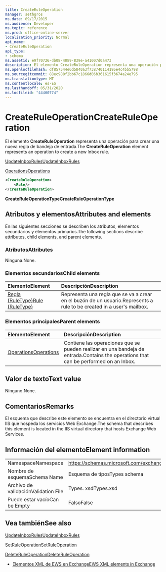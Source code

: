 ```yaml
---
title: CreateRuleOperation
manager: sethgros
ms.date: 09/17/2015
ms.audience: Developer
ms.topic: reference
ms.prod: office-online-server
localization_priority: Normal
api_name:
- CreateRuleOperation
api_type:
- schema
ms.assetid: e9f70726-db08-4089-839e-a41007d0a473
description: El elemento CreateRuleOperation representa una operación para crear una nueva regla de bandeja de entrada.
ms.openlocfilehash: df857544e6d5840a3f738740114195e4c4bb5798
ms.sourcegitcommit: 88ec988f2bb67c1866d06b361615f3674a24e795
ms.translationtype: MT
ms.contentlocale: es-ES
ms.lasthandoff: 05/31/2020
ms.locfileid: "44460774"
---
```

# <a name="createruleoperation"></a><span data-ttu-id="daa94-103">CreateRuleOperation</span><span class="sxs-lookup"><span data-stu-id="daa94-103">CreateRuleOperation</span></span>

<span data-ttu-id="daa94-104">El elemento **CreateRuleOperation** representa una operación para crear una nueva regla de bandeja de entrada.</span><span class="sxs-lookup"><span data-stu-id="daa94-104">The **CreateRuleOperation** element represents an operation to create a new Inbox rule.</span></span> 
  
[<span data-ttu-id="daa94-105">UpdateInboxRules</span><span class="sxs-lookup"><span data-stu-id="daa94-105">UpdateInboxRules</span></span>](updateinboxrules.md)
  
[<span data-ttu-id="daa94-106">Operations</span><span class="sxs-lookup"><span data-stu-id="daa94-106">Operations</span></span>](operations.md)
  
```xml
<CreateRuleOperation>
    <Rule/>
</CreateRuleOperation>
```

 <span data-ttu-id="daa94-107">**CreateRuleOperationType**</span><span class="sxs-lookup"><span data-stu-id="daa94-107">**CreateRuleOperationType**</span></span>
## <a name="attributes-and-elements"></a><span data-ttu-id="daa94-108">Atributos y elementos</span><span class="sxs-lookup"><span data-stu-id="daa94-108">Attributes and elements</span></span>

<span data-ttu-id="daa94-109">En las siguientes secciones se describen los atributos, elementos secundarios y elementos primarios.</span><span class="sxs-lookup"><span data-stu-id="daa94-109">The following sections describe attributes, child elements, and parent elements.</span></span>
  
### <a name="attributes"></a><span data-ttu-id="daa94-110">Atributos</span><span class="sxs-lookup"><span data-stu-id="daa94-110">Attributes</span></span>

<span data-ttu-id="daa94-111">Ninguna.</span><span class="sxs-lookup"><span data-stu-id="daa94-111">None.</span></span>
  
### <a name="child-elements"></a><span data-ttu-id="daa94-112">Elementos secundarios</span><span class="sxs-lookup"><span data-stu-id="daa94-112">Child elements</span></span>

|<span data-ttu-id="daa94-113">**Elemento**</span><span class="sxs-lookup"><span data-stu-id="daa94-113">**Element**</span></span>|<span data-ttu-id="daa94-114">**Descripción**</span><span class="sxs-lookup"><span data-stu-id="daa94-114">**Description**</span></span>|
|:-----|:-----|
|[<span data-ttu-id="daa94-115">Regla (RuleType)</span><span class="sxs-lookup"><span data-stu-id="daa94-115">Rule (RuleType)</span></span>](rule-ruletype.md) <br/> |<span data-ttu-id="daa94-116">Representa una regla que se va a crear en el buzón de un usuario.</span><span class="sxs-lookup"><span data-stu-id="daa94-116">Represents a rule to be created in a user's mailbox.</span></span>  <br/> |
   
### <a name="parent-elements"></a><span data-ttu-id="daa94-117">Elementos principales</span><span class="sxs-lookup"><span data-stu-id="daa94-117">Parent elements</span></span>

|<span data-ttu-id="daa94-118">**Elemento**</span><span class="sxs-lookup"><span data-stu-id="daa94-118">**Element**</span></span>|<span data-ttu-id="daa94-119">**Descripción**</span><span class="sxs-lookup"><span data-stu-id="daa94-119">**Description**</span></span>|
|:-----|:-----|
|[<span data-ttu-id="daa94-120">Operations</span><span class="sxs-lookup"><span data-stu-id="daa94-120">Operations</span></span>](operations.md) <br/> |<span data-ttu-id="daa94-121">Contiene las operaciones que se pueden realizar en una bandeja de entrada.</span><span class="sxs-lookup"><span data-stu-id="daa94-121">Contains the operations that can be performed on an Inbox.</span></span>  <br/> |
   
## <a name="text-value"></a><span data-ttu-id="daa94-122">Valor de texto</span><span class="sxs-lookup"><span data-stu-id="daa94-122">Text value</span></span>

<span data-ttu-id="daa94-123">Ninguno.</span><span class="sxs-lookup"><span data-stu-id="daa94-123">None.</span></span>
  
## <a name="remarks"></a><span data-ttu-id="daa94-124">Comentarios</span><span class="sxs-lookup"><span data-stu-id="daa94-124">Remarks</span></span>

<span data-ttu-id="daa94-125">El esquema que describe este elemento se encuentra en el directorio virtual IIS que hospeda los servicios Web Exchange.</span><span class="sxs-lookup"><span data-stu-id="daa94-125">The schema that describes this element is located in the IIS virtual directory that hosts Exchange Web Services.</span></span>
  
## <a name="element-information"></a><span data-ttu-id="daa94-126">Información del elemento</span><span class="sxs-lookup"><span data-stu-id="daa94-126">Element information</span></span>

|||
|:-----|:-----|
|<span data-ttu-id="daa94-127">Namespace</span><span class="sxs-lookup"><span data-stu-id="daa94-127">Namespace</span></span>  <br/> |https://schemas.microsoft.com/exchange/services/2006/types  <br/> |
|<span data-ttu-id="daa94-128">Nombre de esquema</span><span class="sxs-lookup"><span data-stu-id="daa94-128">Schema Name</span></span>  <br/> |<span data-ttu-id="daa94-129">Esquema de tipos</span><span class="sxs-lookup"><span data-stu-id="daa94-129">Types schema</span></span>  <br/> |
|<span data-ttu-id="daa94-130">Archivo de validación</span><span class="sxs-lookup"><span data-stu-id="daa94-130">Validation File</span></span>  <br/> |<span data-ttu-id="daa94-131">Types. xsd</span><span class="sxs-lookup"><span data-stu-id="daa94-131">Types.xsd</span></span>  <br/> |
|<span data-ttu-id="daa94-132">Puede estar vacío</span><span class="sxs-lookup"><span data-stu-id="daa94-132">Can be Empty</span></span>  <br/> |<span data-ttu-id="daa94-133">Falso</span><span class="sxs-lookup"><span data-stu-id="daa94-133">False</span></span>  <br/> |
   
## <a name="see-also"></a><span data-ttu-id="daa94-134">Vea también</span><span class="sxs-lookup"><span data-stu-id="daa94-134">See also</span></span>



[<span data-ttu-id="daa94-135">UpdateInboxRules</span><span class="sxs-lookup"><span data-stu-id="daa94-135">UpdateInboxRules</span></span>](updateinboxrules.md)
  
[<span data-ttu-id="daa94-136">SetRuleOperation</span><span class="sxs-lookup"><span data-stu-id="daa94-136">SetRuleOperation</span></span>](setruleoperation.md)
  
[<span data-ttu-id="daa94-137">DeleteRuleOperation</span><span class="sxs-lookup"><span data-stu-id="daa94-137">DeleteRuleOperation</span></span>](deleteruleoperation.md)


- [<span data-ttu-id="daa94-138">Elementos XML de EWS en Exchange</span><span class="sxs-lookup"><span data-stu-id="daa94-138">EWS XML elements in Exchange</span></span>](ews-xml-elements-in-exchange.md)


